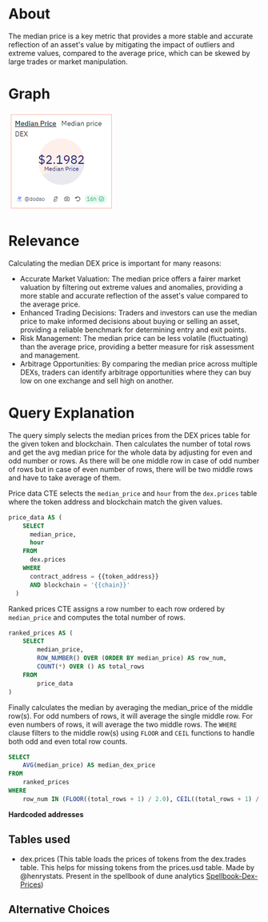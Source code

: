 # About

The median price is a key metric that provides a more stable and accurate reflection of an asset's value by mitigating the impact of outliers and extreme values, compared to the average price, which can be skewed by large trades or market manipulation.

# Graph

![medianPrice](dex-median-price.png)

# Relevance

Calculating the median DEX price is important for many reasons:

- Accurate Market Valuation: The median price offers a fairer market valuation by filtering out extreme values and anomalies, providing a more stable and accurate reflection of the asset's value compared to the average price.
- Enhanced Trading Decisions: Traders and investors can use the median price to make informed decisions about buying or selling an asset, providing a reliable benchmark for determining entry and exit points.
- Risk Management: The median price can be less volatile (fluctuating) than the average price, providing a better measure for risk assessment and management.
- Arbitrage Opportunities: By comparing the median price across multiple DEXs, traders can identify arbitrage opportunities where they can buy low on one exchange and sell high on another.

# Query Explanation

The query simply selects the median prices from the DEX prices table for the given token and blockchain. Then calculates the number of total rows and get the avg median price for the whole data by adjusting for even and odd number or rows. As there will be one middle row in case of odd number of rows but in case of even number of rows, there will be two middle rows and have to take average of them.

Price data CTE selects the `median_price` and `hour` from the `dex.prices` table where the token address and blockchain match the given values.

```sql
price_data AS (
    SELECT
      median_price,
      hour
    FROM
      dex.prices
    WHERE
      contract_address = {{token_address}}
      AND blockchain = '{{chain}}'
  )
```

Ranked prices CTE assigns a row number to each row ordered by `median_price` and computes the total number of rows.

```sql
ranked_prices AS (
    SELECT
        median_price,
        ROW_NUMBER() OVER (ORDER BY median_price) AS row_num,
        COUNT(*) OVER () AS total_rows
    FROM
        price_data
)
```

Finally calculates the median by averaging the median_price of the middle row(s). For odd numbers of rows, it will average the single middle row. For even numbers of rows, it will average the two middle rows. The `WHERE` clause filters to the middle row(s) using `FLOOR` and `CEIL` functions to handle both odd and even total row counts.

```sql
SELECT
    AVG(median_price) AS median_dex_price
FROM
    ranked_prices
WHERE
    row_num IN (FLOOR((total_rows + 1) / 2.0), CEIL((total_rows + 1) / 2.0));
```

**Hardcoded addresses**

## Tables used

- dex.prices (This table loads the prices of tokens from the dex.trades table. This helps for missing tokens from the prices.usd table. Made by @henrystats. Present in the spellbook of dune analytics [Spellbook-Dex-Prices](https://github.com/duneanalytics/spellbook/blob/main/models/dex/dex_schema.yml))

## Alternative Choices
